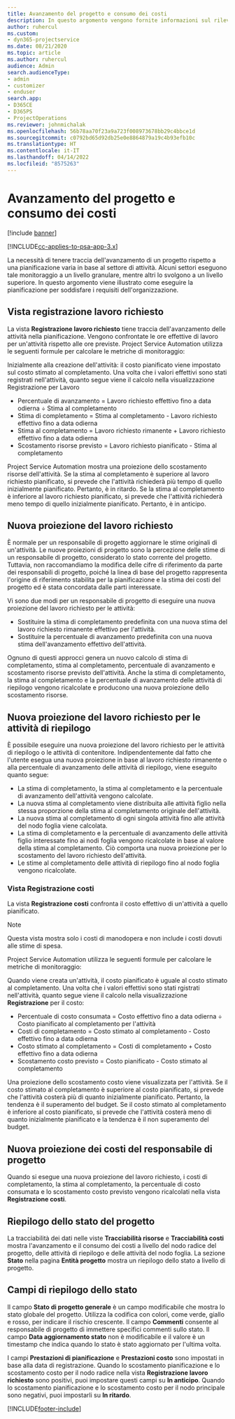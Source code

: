 ```yaml
---
title: Avanzamento del progetto e consumo dei costi
description: In questo argomento vengono fornite informazioni sul rilevamento dell'avanzamento dei progetti e del consumo dei costi.
author: ruhercul
ms.custom:
- dyn365-projectservice
ms.date: 08/21/2020
ms.topic: article
ms.author: ruhercul
audience: Admin
search.audienceType:
- admin
- customizer
- enduser
search.app:
- D365CE
- D365PS
- ProjectOperations
ms.reviewer: johnmichalak
ms.openlocfilehash: 56b78aa70f23a9a723f008973678bb29c4bbce1d
ms.sourcegitcommit: c0792bd65d92db25e0e8864879a19c4b93efb10c
ms.translationtype: HT
ms.contentlocale: it-IT
ms.lasthandoff: 04/14/2022
ms.locfileid: "8575263"
---
```

# <a name="project-progress-and-cost-consumption"></a>Avanzamento del progetto e consumo dei costi

[!include [banner](../includes/psa-now-project-operations.md)]

[!INCLUDE[cc-applies-to-psa-app-3.x](../includes/cc-applies-to-psa-app-3x.md)]

La necessità di tenere traccia dell'avanzamento di un progetto rispetto a una pianificazione varia in base al settore di attività. Alcuni settori eseguono tale monitoraggio a un livello granulare, mentre altri lo svolgono a un livello superiore. In questo argomento viene illustrato come eseguire la pianificazione per soddisfare i requisiti dell'organizzazione.

## <a name="effort-tracking-view"></a>Vista registrazione lavoro richiesto

La vista **Registrazione lavoro richiesto** tiene traccia dell'avanzamento delle attività nella pianificazione. Vengono confrontate le ore effettive di lavoro per un'attività rispetto alle ore previste. Project Service Automation utilizza le seguenti formule per calcolare le metriche di monitoraggio:

Inizialmente alla creazione dell'attività: il costo pianificato viene impostato sul costo stimato al completamento. Una volta che i valori effettivi sono stati registrati nell'attività, quanto segue viene il calcolo nella visualizzazione Registrazione per Lavoro

- Percentuale di avanzamento = Lavoro richiesto effettivo fino a data odierna ÷ Stima al completamento 
- Stima di completamento = Stima al completamento - Lavoro richiesto effettivo fino a data odierna 
- Stima al completamento = Lavoro richiesto rimanente + Lavoro richiesto effettivo fino a data odierna 
- Scostamento risorse previsto = Lavoro richiesto pianificato - Stima al completamento

Project Service Automation mostra una proiezione dello scostamento risorse dell'attività. Se la stima al completamento è superiore al lavoro richiesto pianificato, si prevede che l'attività richiederà più tempo di quello inizialmente pianificato. Pertanto, è in ritardo. Se la stima al completamento è inferiore al lavoro richiesto pianificato, si prevede che l'attività richiederà meno tempo di quello inizialmente pianificato. Pertanto, è in anticipo.

## <a name="reprojecting-effort"></a>Nuova proiezione del lavoro richiesto

È normale per un responsabile di progetto aggiornare le stime originali di un'attività. Le nuove proiezioni di progetto sono la percezione delle stime di un responsabile di progetto, considerato lo stato corrente del progetto. Tuttavia, non raccomandiamo la modifica delle cifre di riferimento da parte dei responsabili di progetto, poiché la linea di base del progetto rappresenta l'origine di riferimento stabilita per la pianificazione e la stima dei costi del progetto ed è stata concordata dalle parti interessate.

Vi sono due modi per un responsabile di progetto di eseguire una nuova proiezione del lavoro richiesto per le attività:

- Sostituire la stima di completamento predefinita con una nuova stima del lavoro richiesto rimanente effettivo per l'attività. 
- Sostituire la percentuale di avanzamento predefinita con una nuova stima dell'avanzamento effettivo dell'attività.

Ognuno di questi approcci genera un nuovo calcolo di stima di completamento, stima al completamento, percentuale di avanzamento e scostamento risorse previsto dell'attività. Anche la stima di completamento, la stima al completamento e la percentuale di avanzamento delle attività di riepilogo vengono ricalcolate e producono una nuova proiezione dello scostamento risorse.

## <a name="reprojection-of-effort-on-summary-tasks"></a>Nuova proiezione del lavoro richiesto per le attività di riepilogo

È possibile eseguire una nuova proiezione del lavoro richiesto per le attività di riepilogo o le attività di contenitore. Indipendentemente dal fatto che l'utente esegua una nuova proiezione in base al lavoro richiesto rimanente o alla percentuale di avanzamento delle attività di riepilogo, viene eseguito quanto segue:

- La stima di completamento, la stima al completamento e la percentuale di avanzamento dell'attività vengono calcolate.
- La nuova stima al completamento viene distribuita alle attività figlio nella stessa proporzione della stima al completamento originale dell'attività.
- La nuova stima al completamento di ogni singola attività fino alle attività del nodo foglia viene calcolata. 
- La stima di completamento e la percentuale di avanzamento delle attività figlio interessate fino ai nodi foglia vengono ricalcolate in base al valore della stima al completamento. Ciò comporta una nuova proiezione per lo scostamento del lavoro richiesto dell'attività. 
- Le stime al completamento delle attività di riepilogo fino al nodo foglia vengono ricalcolate.

### <a name="cost-tracking-view"></a>Vista Registrazione costi 

La vista **Registrazione costi** confronta il costo effettivo di un'attività a quello pianificato. 

> [!NOTE]
> Questa vista mostra solo i costi di manodopera e non include i costi dovuti alle stime di spesa. 

Project Service Automation utilizza le seguenti formule per calcolare le metriche di monitoraggio:

Quando viene creata un'attività, il costo pianificato è uguale al costo stimato al completamento. Una volta che i valori effettivi sono stati rgistrati nell'attività, quanto segue viene il calcolo nella visualizzazione **Registrazione** per il costo:

 - Percentuale di costo consumata = Costo effettivo fino a data odierna ÷ Costo pianificato al completamento per l'attività
 - Costi di completamento = Costo stimato al completamento - Costo effettivo fino a data odierna
 - Costo stimato al completamento = Costi di completamento + Costo effettivo fino a data odierna
 - Scostamento costo previsto = Costo pianificato - Costo stimato al completamento

Una proiezione dello scostamento costo viene visualizzata per l'attività. Se il costo stimato al completamento è superiore al costo pianificato, si prevede che l'attività costerà più di quanto inizialmente pianificato. Pertanto, la tendenza è il superamento del budget. Se il costo stimato al completamento è inferiore al costo pianificato, si prevede che l'attività costerà meno di quanto inizialmente pianificato e la tendenza è il non superamento del budget.

## <a name="project-managers-reprojection-of-cost"></a>Nuova proiezione dei costi del responsabile di progetto

Quando si esegue una nuova proiezione del lavoro richiesto, i costi di completamento, la stima al completamento, la percentuale di costo consumata e lo scostamento costo previsto vengono ricalcolati nella vista **Registrazione costi**.

## <a name="project-status-summary"></a>Riepilogo dello stato del progetto

La tracciabilità dei dati nelle viste **Tracciabilità risorse** e **Tracciabilità costi** mostra l'avanzamento e il consumo dei costi a livello del nodo radice del progetto, delle attività di riepilogo e delle attività del nodo foglia. La sezione **Stato** nella pagina **Entità progetto** mostra un riepilogo dello stato a livello di progetto.

## <a name="status-summary-fields"></a>Campi di riepilogo dello stato

Il campo **Stato di progetto generale** è un campo modificabile che mostra lo stato globale del progetto. Utilizza la codifica con colori, come verde, giallo e rosso, per indicare il rischio crescente. Il campo **Commenti** consente al responsabile di progetto di immettere specifici commenti sullo stato. Il campo **Data aggiornamento stato** non è modificabile e il valore è un timestamp che indica quando lo stato è stato aggiornato per l'ultima volta.

I campi **Prestazioni di pianificazione** e **Prestazioni costo** sono impostati in base alla data di registrazione. Quando lo scostamento pianificazione e lo scostamento costo per il nodo radice nella vista **Registrazione lavoro richiesto** sono positivi, puoi impostare questi campi su **In anticipo**. Quando lo scostamento pianificazione e lo scostamento costo per il nodo principale sono negativi, puoi impostarli su **In ritardo**.


[!INCLUDE[footer-include](../includes/footer-banner.md)]
